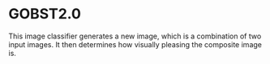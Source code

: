 # GOBST2.0

This image classifier generates a new image, which is a combination of two input images. It then determines how visually pleasing the composite image is.
